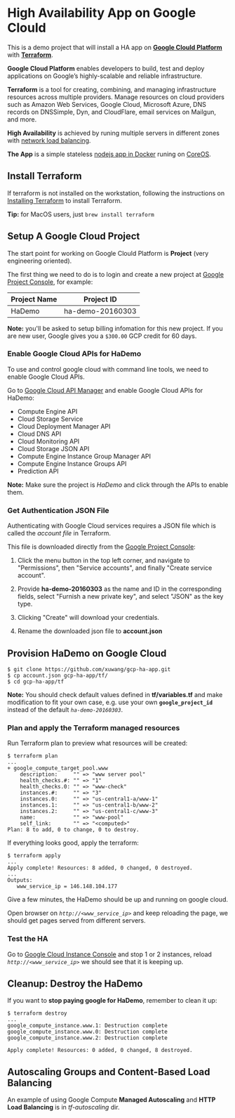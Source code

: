 # High Availability App on Google Clould

This is a demo project that will install a HA app on  **[Google Clould Platform][gCloud]** with **[Terraform][terraform]**.

**Google Cloud Platform** enables developers to build, test and deploy applications on Google’s highly-scalable and reliable infrastructure.

**Terraform** is a tool for creating, combining, and managing infrastructure resources across multiple providers. Manage resources on cloud providers such as Amazon Web Services, Google Cloud, Microsoft Azure, DNS records on DNSSimple, Dyn, and CloudFlare, email services on Mailgun, and more.

**High Availability** is achieved by runing multiple servers in different zones with [network load balancing][gcloud-lb].

**The App** is a simple stateless [nodejs app in Docker][Docker-Nodeapp] runing on [CoreOS][].

## Install Terraform

If terraform is not installed on the workstation, following the instructions on [Installing Terraform][installing-terraform] to install Terraform.

**Tip:** for MacOS users, just `brew install terraform`

## Setup A Google Cloud Project

The start point for working on Google Clould Platform is **Project** (very engineering oriented).

The first thing we need to do is to login and create a new project at [Google Project Console][gProject], for example:

Project Name | Project ID
------------ | ----------
HaDemo | ha-demo-20160303


**Note:** you'll be asked to setup billing infomation for this new project. If you are new user, Google gives you a `$300.00` GCP credit for 60 days. 

### Enable Google Cloud APIs for HaDemo

To use and control google cloud with command line tools, we need to enable Google Cloud APIs.

Go to [Google Cloud API Manager][gAPI]
and enable Google Cloud APIs for HaDemo:

* Compute Engine API
* Cloud Storage Service
* Cloud Deployment Manager API
* Cloud DNS API
* Cloud Monitoring API
* Cloud Storage JSON API
* Compute Engine Instance Group Manager API
* Compute Engine Instance Groups API
* Prediction API

**Note:** Make sure the project is *HaDemo* and click through the APIs to enable them.

### Get Authentication JSON File

Authenticating with Google Cloud services requires a JSON file which is called the _account file_ in Terraform.

This file is downloaded directly from the [Google Project Console][gProject]:

1. Click the menu button in the top left corner, and navigate to "Permissions", then "Service accounts", and finally "Create service account".

1. Provide **ha-demo-20160303** as the name and ID in the corresponding fields, select "Furnish a new private key", and select "JSON" as the key type.

1. Clicking "Create" will download your credentials.

1. Rename the downloaded json file to **account.json**

## Provision HaDemo on Google Cloud
```shell
$ git clone https://github.com/xuwang/gcp-ha-app.git
$ cp account.json gcp-ha-app/tf/
$ cd gcp-ha-app/tf
```
**Note:** You should check default values defined in **tf/variables.tf** and make modification to fit your own case, e.g. use your own **`google_project_id`** instead of the default _`ha-demo-20160303`_.

### Plan and apply the Terraform managed resources

Run Terraform plan to preview what resources will be created:

```
$ terraform plan
...
+ google_compute_target_pool.www
    description:     "" => "www server pool"
    health_checks.#: "" => "1"
    health_checks.0: "" => "www-check"
    instances.#:     "" => "3"
    instances.0:     "" => "us-central1-a/www-1"
    instances.1:     "" => "us-central1-b/www-2"
    instances.2:     "" => "us-central1-c/www-3"
    name:            "" => "www-pool"
    self_link:       "" => "<computed>"
Plan: 8 to add, 0 to change, 0 to destroy.
```

If everything looks good, apply the terraform:

```shell
$ terraform apply
...
Apply complete! Resources: 8 added, 0 changed, 0 destroyed.
...
Outputs:
   www_service_ip = 146.148.104.177
```
Give a few minutes, the HaDemo should be up and running on google cloud.

Open browser on _`http://<www_service_ip>`_ and keep reloading the page, we should get pages served from different servers.

### Test the HA
Go to [Google Cloud Instance Console][gInstance] and stop 1 or 2 instances,  reload _`http://<www_service_ip>`_ we should see that it is keeping up.

## Cleanup: Destroy the HaDemo

If you want to **stop paying google for HaDemo**, remember to clean it up:

```shell
$ terraform destroy
...
google_compute_instance.www.1: Destruction complete
google_compute_instance.www.0: Destruction complete
google_compute_instance.www.2: Destruction complete

Apply complete! Resources: 0 added, 0 changed, 8 destroyed.
```
## Autoscaling Groups and Content-Based Load Balancing

An example of using Google Compute **Managed Autoscaling** and **HTTP Load Balancing** is in _tf-autoscaling_ dir.

[virtualbox]: https://www.virtualbox.org/
[vagrant]: https://www.vagrantup.com/downloads.html
[CoreOS]: https://coreos.com/
[using-coreos]: http://coreos.com/docs/using-coreos/
[Etcd]: https://coreos.com/etcd/
[Docker-Nodeapp]: https://github.com/xueshanf/Docker-Nodeapp
[terraform]: https://www.terraform.io/
[installing-terraform]: https://www.terraform.io/intro/getting-started/install.html
[gCloud]: https://cloud.google.com/
[gProject]: https://console.cloud.google.com/project
[gSDK]: https://cloud.google.com/sdk/
[gAPI]: https://console.cloud.google.com/apis
[gcloud-lb]: https://cloud.google.com/compute/docs/load-balancing/network/example
[gInstance]:https://console.cloud.google.com/compute/instances
